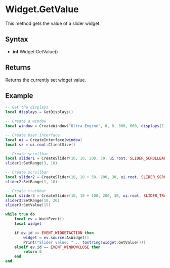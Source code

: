 # Widget.GetValue

This method gets the value of a slider widget.

## Syntax

- **int** Widget:GetValue()

## Returns

Returns the currently set widget value.

## Example

```lua
-- Get the displays
local displays = GetDisplays()

-- Create a window
local window = CreateWindow("Ultra Engine", 0, 0, 800, 600, displays[1])

-- Create User Interface
local ui = CreateInterface(window)
local sz = ui.root:ClientSize()

-- Create scrollbar
local slider1 = CreateSlider(10, 10, 200, 30, ui.root, SLIDER_SCROLLBAR)
slider1:SetRange(3, 10)

-- Create scrollbar
local slider2 = CreateSlider(10, 10 + 50, 200, 30, ui.root, SLIDER_SCROLLBAR)
slider2:SetRange(1, 10)

-- Create trackbar
local slider3 = CreateSlider(10, 10 + 100, 200, 30, ui.root, SLIDER_TRACKBAR)
slider3:SetRange(10, 20)
slider3:SetValue(15)

while true do
    local ev = WaitEvent()
    local widget

    if ev.id == EVENT_WIDGETACTION then
        widget = ev.source:AsWidget()
        Print("Slider value: " .. tostring(widget:GetValue()))
    elseif ev.id == EVENT_WINDOWCLOSE then
        return 0
    end
end
```
